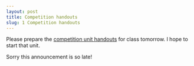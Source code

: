 ```yaml
---
layout: post
title: Competition handouts
slug: 1 Competition handouts
---
```


Please prepare the [competition unit handouts](/materials/competition.handouts.pdf) for class tomorrow. I hope to start that unit.

Sorry this announcement is so late!
